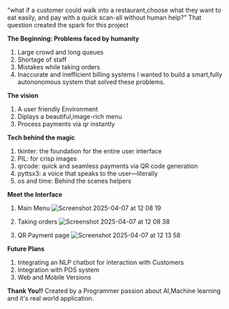 "what if a customer could walk into a restaurant,choose what they want to eat easily,
and pay with a quick scan-all without human help?"
That question created the spark for this project 

**The Beginning: Problems faced by humanity**
  1. Large crowd and long queues
  2. Shortage of staff
  3. Mistakes while taking orders
  4. Inaccurate and inefficient billing systems
I wanted to build a smart,fully autononomous system that solved these problems.

**The vision**
 1. A user friendly Environment
 2. Diplays a beautiful,image-rich menu
 3. Process payments via qr instantly

**Tech behind the magic**
 1. tkinter: the foundation for the entire user interface
 2. PIL: for crisp images
 3. qrcode: quick and seamless payments via QR code generation
 4. pyttsx3: a voice that speaks to the user—literally
 5. os and time: Behind the scenes helpers

**Meet the Interface**

1.  Main Menu 
![Screenshot 2025-04-07 at 12 08 19](https://github.com/user-attachments/assets/3e2e74ca-299f-4a28-941e-8d725a061187)

2. Taking orders
![Screenshot 2025-04-07 at 12 08 38](https://github.com/user-attachments/assets/337b6eea-3d29-4183-8e3a-d6a5b49ba277)

3. QR Payment page
   ![Screenshot 2025-04-07 at 12 13 58](https://github.com/user-attachments/assets/3ca55677-6324-4d93-b57a-5204b5d723a5)

**Future Plans**
 1. Integrating an NLP chatbot for interaction with Customers
 2. Integration with POS system
 3. Web and Mobile Versions

**Thank You!!**
  Created by a Programmer passion about AI,Machine learning and it's real world application.
   


    


  
  
